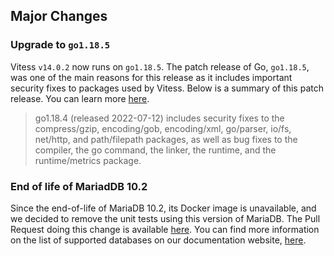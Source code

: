 ## Major Changes

### Upgrade to `go1.18.5`

Vitess `v14.0.2` now runs on `go1.18.5`.
The patch release of Go, `go1.18.5`, was one of the main reasons for this release as it includes important security fixes to packages used by Vitess.
Below is a summary of this patch release. You can learn more [here](https://go.dev/doc/devel/release#go1.18).

> go1.18.4 (released 2022-07-12) includes security fixes to the compress/gzip, encoding/gob, encoding/xml, go/parser, io/fs, net/http, and path/filepath packages, as well as bug fixes to the compiler, the go command, the linker, the runtime, and the runtime/metrics package.

### End of life of MariadDB 10.2

Since the end-of-life of MariaDB 10.2, its Docker image is unavailable, and we decided to remove the unit tests using this version of MariaDB. The Pull Request doing this change is available [here](https://github.com/vitessio/vitess/pull/11042).
You can find more information on the list of supported databases on our documentation website, [here](https://vitess.io/docs/14.0/overview/supported-databases/).
